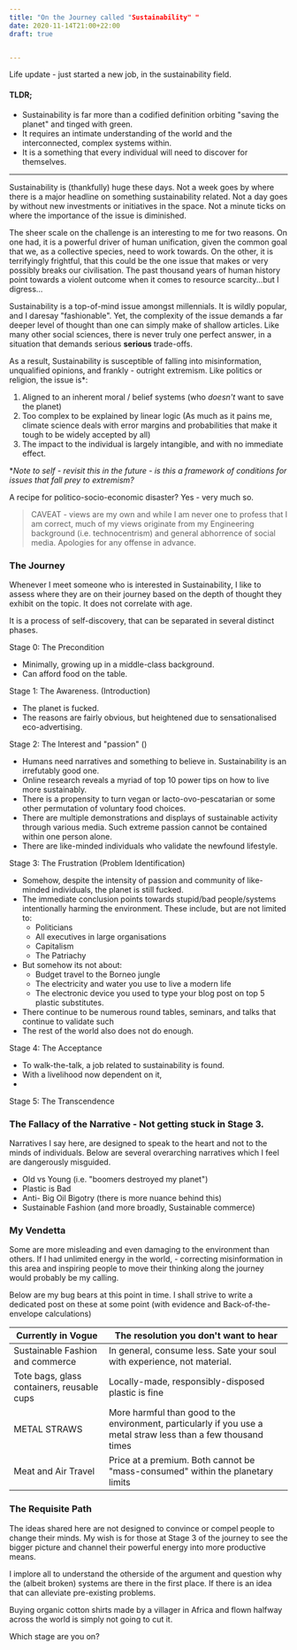 ```yaml
---
title: "On the Journey called "Sustainability" "
date: 2020-11-14T21:00+22:00
draft: true


---
```


Life update - just started a new job, in the sustainability field.

#### TLDR;

- Sustainability is far more than a codified definition orbiting "saving the planet" and tinged with green.
- It requires an intimate understanding of the world and the interconnected, complex systems within. 
- It is a something that every individual will need to discover for themselves.

---

Sustainability is (thankfully) huge these days. Not a week goes by where there is a major headline on something sustainability related. Not a day goes by without new investments or initiatives in the space. Not a minute ticks on where the importance of the issue is diminished. 

The sheer scale on the challenge is an interesting to me for two reasons. On one had, it is a powerful driver of human unification, given the common goal that we, as a collective species, need to work towards. On the other, it is terrifyingly frightful, that this could be the one issue that makes or very possibly breaks our civilisation. The past thousand years of human history point towards a violent outcome when it comes to resource scarcity...but I digress...

Sustainability is a top-of-mind issue amongst millennials. It is wildly popular, and I daresay "fashionable". Yet, the complexity of the issue demands a far deeper level of thought than one can simply make of shallow articles. Like many other social sciences, there is never truly one perfect answer, in a situation that demands serious **serious** trade-offs.

As a result, Sustainability is susceptible of falling into misinformation, unqualified opinions, and frankly - outright extremism. Like politics or religion, the issue is*:

1. Aligned to an inherent moral / belief systems (who *doesn't* want to save the planet)
2. Too complex to be explained by linear logic (As much as it pains me, climate science deals with error margins and probabilities that make it tough to be widely accepted by all)
3. The impact to the individual is largely intangible, and with no immediate effect.

**Note to self - revisit this in the future - is this a framework of conditions for issues that fall prey to extremism?*

A recipe for politico-socio-economic disaster? Yes - very much so.

> CAVEAT - views are my own and while I am never one to profess that I am correct, much of my views originate from my Engineering background (i.e. technocentrism) and general abhorrence of social media. Apologies for any offense in advance.

### The Journey

Whenever I meet someone who is interested in Sustainability, I like to assess where they are on their journey based on the depth of thought they exhibit on the topic. It does not correlate with age. 

It is a process of self-discovery, that can be separated in several distinct phases. 

Stage 0: The Precondition 

- Minimally, growing up in a middle-class background.
- Can afford food on the table.

Stage 1: The Awareness. (Introduction)

- The planet is fucked. 
- The reasons are fairly obvious, but heightened due to sensationalised eco-advertising.

Stage 2: The Interest and "passion" ()

- Humans need narratives and something to believe in. Sustainability is an irrefutably good one.
- Online research reveals a myriad of top 10 power tips on how to live more sustainably.
- There is a propensity to turn vegan or lacto-ovo-pescatarian or some other permutation of voluntary food choices.
- There are multiple demonstrations and displays of sustainable activity through various media. Such extreme passion cannot be contained within one person alone.
- There are like-minded individuals who validate the newfound lifestyle. 

Stage 3: The Frustration (Problem Identification)

- Somehow, despite the intensity of passion and community of like-minded individuals, the planet is still fucked.
- The immediate conclusion points towards stupid/bad people/systems intentionally harming the environment. These include, but are not limited to:
  - Politicians
  - All executives in large organisations
  - Capitalism 
  - The Patriachy
- But somehow its not about:
  - Budget travel to the Borneo jungle
  - The electricity and water you use to live a modern life
  - The electronic device you used to type your blog post on top 5 plastic substitutes.
- There continue to be numerous round tables, seminars, and talks that continue to validate such
- The rest of the world also does not do enough.

Stage 4: The Acceptance 

- To walk-the-talk, a job related to sustainability is found.
- With a livelihood now dependent on it, 
- 

Stage 5: The Transcendence 

### The Fallacy of the Narrative - Not getting stuck in Stage 3.

Narratives I say here, are designed to speak to the heart and not to the minds of individuals. Below are several overarching narratives which I feel are dangerously misguided. 

- Old vs Young (i.e. "boomers destroyed my planet")
- Plastic is Bad
- Anti- Big Oil Bigotry (there is more nuance behind this)
- Sustainable Fashion (and more broadly, Sustainable commerce)

### My Vendetta

Some are more misleading and even damaging to the environment than others. If I had unlimited energy in the world, - correcting misinformation in this area and inspiring people to move their thinking along the journey would probably be my calling.

Below are my bug bears at this point in time. I shall strive to write a dedicated post on these at some point (with evidence and Back-of-the-envelope calculations)

| Currently in Vogue                         | The resolution you don't want to hear                        |
| ------------------------------------------ | ------------------------------------------------------------ |
| Sustainable Fashion and commerce           | In general, consume less. Sate your soul with experience, not material. |
| Tote bags, glass containers, reusable cups | Locally-made, responsibly-disposed plastic is fine           |
| METAL STRAWS                               | More harmful than good to the environment, particularly if you use a metal straw less than a few thousand times |
| Meat and Air Travel                        | Price at a premium. Both cannot be "mass-consumed" within the planetary limits |

### The Requisite Path

The ideas shared here are not designed to convince or compel people to change their minds. My wish is for those at Stage 3 of the journey to see the bigger picture and channel their powerful energy into more productive means.

I implore all to understand the otherside of the argument and question why the (albeit broken) systems are there in the first place. If there is an idea that can alleviate pre-existing problems. 

Buying organic cotton shirts made by a villager in Africa and flown halfway across the world is simply not going to cut it. 

Which stage are you on?

